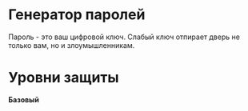 # Генератор паролей
Пароль - это ваш цифровой ключ. Слабый ключ отпирает дверь не только вам, но и злоумышленникам.
# Уровни защиты
**Базовый**

